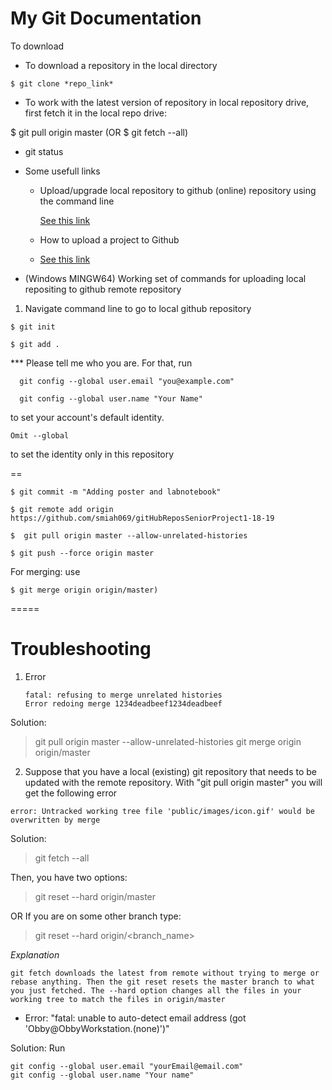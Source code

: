 # My Git Documentation   

To download 


* To download a repository in the local directory
~~~
$ git clone *repo_link*
~~~

* To work with the  latest version of repository in local repository drive, first fetch it in the local repo drive:

$ git pull origin master       (OR  $ git fetch --all)


* git status 



* Some usefull links 

  * Upload/upgrade local repository to github (online) repository using the command line

    [See this link](https://help.github.com/en/articles/adding-a-file-to-a-repository-using-the-command-line)

  * How to upload a project to Github

  * [See this link](https://stackoverflow.com/questions/12799719/how-to-upload-a-project-to-github)



* (Windows MINGW64) Working set of commands for uploading local repositing to github remote repository

1. Navigate command line to go to local github repository

~~~
$ git init

$ git add . 

~~~

*** Please tell me who you are. For that, run

~~~
  git config --global user.email "you@example.com"
  
  git config --global user.name "Your Name"
~~~

to set your account's default identity.

~~~
Omit --global 
~~~
to set the identity only in this repository

==

~~~
$ git commit -m "Adding poster and labnotebook"

$ git remote add origin https://github.com/smiah069/gitHubReposSeniorProject1-18-19

$  git pull origin master --allow-unrelated-histories

$ git push --force origin master
~~~

For merging: use 

~~~
$ git merge origin origin/master)
~~~

=====



# Troubleshooting 


1. Error
   ~~~
   fatal: refusing to merge unrelated histories
   Error redoing merge 1234deadbeef1234deadbeef
   ~~~

  Solution: 

  > git pull origin master --allow-unrelated-histories
  > git merge origin origin/master 

2. Suppose that you have a local (existing) git repository that needs to be updated with the remote repository. With "git pull    origin master" you will get the following error

~~~
error: Untracked working tree file 'public/images/icon.gif' would be overwritten by merge
~~~

Solution: 

>git fetch --all

Then, you have two options:

>git reset --hard origin/master

OR If you are on some other branch type:

>git reset --hard origin/<branch_name>

*Explanation* 
~~~
git fetch downloads the latest from remote without trying to merge or rebase anything. Then the git reset resets the master branch to what you just fetched. The --hard option changes all the files in your working tree to match the files in origin/master
~~~

* Error: "fatal: unable to auto-detect email address (got 'Obby@ObbyWorkstation.(none)')"

Solution: Run 
~~~
git config --global user.email "yourEmail@email.com"
git config --global user.name "Your name"
~~~




